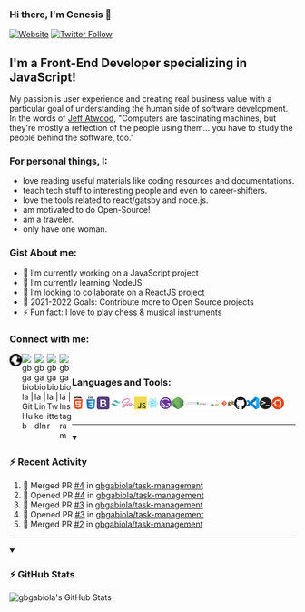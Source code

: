 ### Hi there, I'm Genesis 👋

[![Website](https://img.shields.io/website?label=genesisgabiola.tech&style=for-the-badge&url=https%3A%2F%2Fgenesisgabiola.tech)](https://genesisgabiola.tech)
[![Twitter Follow](https://img.shields.io/twitter/follow/gbgabiola?color=1DA1F2&logo=twitter&style=for-the-badge "Follow me on twitter")](https://twitter.com/intent/follow?screen_name=gbgabiola)


## I'm a Front-End Developer specializing in JavaScript!

My passion is user experience and creating real business value with a particular goal of understanding the human side of software development. In the words of [Jeff Atwood](https://blog.codinghorror.com/about-me), "Computers are fascinating machines, but they're mostly a reflection of the people using them... you have to study the people behind the software, too."


### For personal things, I:

- love reading useful materials like coding resources and documentations.
- teach tech stuff to interesting people and even to career-shifters.
- love the tools related to react/gatsby and node.js.
- am motivated to do Open-Source!
- am a traveler.
- only have one woman.


### Gist About me:

- 🔭 I’m currently working on a JavaScript project
- 🌱 I’m currently learning NodeJS
- 👯 I’m looking to collaborate on a ReactJS project
- 🥅 2021-2022 Goals: Contribute more to Open Source projects
- ⚡ Fun fact: I love to play chess & musical instruments


### Connect with me:

[<img align="left" alt="genesisgabiola.tech | Website" width="22px" src="https://raw.githubusercontent.com/iconic/open-iconic/master/svg/globe.svg" />][website]
[<img align="left" alt="gbgabiola | GitHub" width="22px" src="https://cdn.jsdelivr.net/npm/simple-icons@v3/icons/github.svg" />][github]
[<img align="left" alt="gbgabiola | LinkedIn" width="22px" src="https://cdn.jsdelivr.net/npm/simple-icons@v3/icons/linkedin.svg" />][linkedin]
[<img align="left" alt="gbgabiola | Twitter" width="22px" src="https://cdn.jsdelivr.net/npm/simple-icons@v3/icons/twitter.svg" />][twitter]
[<img align="left" alt="gbgabiola | Instagram" width="22px" src="https://cdn.jsdelivr.net/npm/simple-icons@v3/icons/instagram.svg" />][instagram]
<!-- [<img align="left" alt="Genesis Gabiola | YouTube" width="22px" src="https://cdn.jsdelivr.net/npm/simple-icons@v3/icons/youtube.svg" />][youtube] -->

<br />


### Languages and Tools:

<img align="left" alt="HTML5" width="22px" src="https://raw.githubusercontent.com/github/explore/80688e429a7d4ef2fca1e82350fe8e3517d3494d/topics/html/html.png">
<img align="left" alt="CSS3" width="22px" src="https://raw.githubusercontent.com/github/explore/80688e429a7d4ef2fca1e82350fe8e3517d3494d/topics/css/css.png">
<img align="left" alt="Bootstrap" width="22px" src="https://raw.githubusercontent.com/github/explore/80688e429a7d4ef2fca1e82350fe8e3517d3494d/topics/bootstrap/bootstrap.png">
<img align="left" alt="Tailwind CSS" width="22px" src="https://raw.githubusercontent.com/github/explore/882462b8ecc337fd9c9b2572bc463a1cbc88fb6a/topics/tailwind/tailwind.png">
<img align="left" alt="Sass" width="22px" src="https://raw.githubusercontent.com/github/explore/80688e429a7d4ef2fca1e82350fe8e3517d3494d/topics/sass/sass.png">
<img align="left" alt="JavaScript" width="22px" src="https://raw.githubusercontent.com/github/explore/80688e429a7d4ef2fca1e82350fe8e3517d3494d/topics/javascript/javascript.png">
<img align="left" alt="React" width="22px" src="https://raw.githubusercontent.com/github/explore/80688e429a7d4ef2fca1e82350fe8e3517d3494d/topics/react/react.png">
<img align="left" alt="Gatsby" width="22px" src="https://raw.githubusercontent.com/github/explore/e94815998e4e0713912fed477a1f346ec04c3da2/topics/gatsby/gatsby.png">
<img align="left" alt="Node.js" width="22px" src="https://raw.githubusercontent.com/github/explore/80688e429a7d4ef2fca1e82350fe8e3517d3494d/topics/nodejs/nodejs.png">
<img align="left" alt="Express" width="22px" src="https://raw.githubusercontent.com/github/explore/80688e429a7d4ef2fca1e82350fe8e3517d3494d/topics/express/express.png">
<img align="left" alt="MongoDB" width="22px" src="https://raw.githubusercontent.com/github/explore/80688e429a7d4ef2fca1e82350fe8e3517d3494d/topics/mongodb/mongodb.png">
<img align="left" alt="MySQL" width="22px" src="https://raw.githubusercontent.com/github/explore/80688e429a7d4ef2fca1e82350fe8e3517d3494d/topics/mysql/mysql.png">
<img align="left" alt="Git" width="22px" src="https://raw.githubusercontent.com/github/explore/80688e429a7d4ef2fca1e82350fe8e3517d3494d/topics/git/git.png">
<img align="left" alt="GitHub" width="22px" src="https://raw.githubusercontent.com/github/explore/e94815998e4e0713912fed477a1f346ec04c3da2/topics/github/github.png">
<img align="left" alt="Visual Studio Code" width="22px" src="https://raw.githubusercontent.com/github/explore/80688e429a7d4ef2fca1e82350fe8e3517d3494d/topics/visual-studio-code/visual-studio-code.png">
<img align="left" alt="Terminal" width="22px" src="https://raw.githubusercontent.com/github/explore/e94815998e4e0713912fed477a1f346ec04c3da2/topics/terminal/terminal.png">
<img align="left" alt="Ubuntu" width="22px" src="https://raw.githubusercontent.com/github/explore/e94815998e4e0713912fed477a1f346ec04c3da2/topics/ubuntu/ubuntu.png">

<br />
<br />

---

<details open>
  <summary><h3>⚡ Recent Activity</h3></summary>

<!--START_SECTION:activity-->
1. 🎉 Merged PR [#4](https://github.com/gbgabiola/task-management/pull/4) in [gbgabiola/task-management](https://github.com/gbgabiola/task-management)
2. 💪 Opened PR [#4](https://github.com/gbgabiola/task-management/pull/4) in [gbgabiola/task-management](https://github.com/gbgabiola/task-management)
3. 🎉 Merged PR [#3](https://github.com/gbgabiola/task-management/pull/3) in [gbgabiola/task-management](https://github.com/gbgabiola/task-management)
4. 💪 Opened PR [#3](https://github.com/gbgabiola/task-management/pull/3) in [gbgabiola/task-management](https://github.com/gbgabiola/task-management)
5. 🎉 Merged PR [#2](https://github.com/gbgabiola/task-management/pull/2) in [gbgabiola/task-management](https://github.com/gbgabiola/task-management)
<!--END_SECTION:activity-->

</details>

---

<details open>
  <summary><h3>⚡ GitHub Stats</h3></summary>

<img align="left" alt="gbgabiola's GitHub Stats" src="https://github-readme-stats-gbgabiola.vercel.app/api?username=gbgabiola&show_icons=true&theme=buefy">

</details>


[website]: https://genesisgabiola.tech
[twitter]: https://twitter.com/gbgabiola
[github]: https://github.com/gbgabiola
[linkedin]: https://linkedin.com/in/gbgabiola
[instagram]: https://instagram.com/gbgabiola

